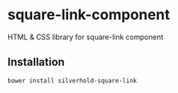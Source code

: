 # square-link-component
HTML &amp; CSS library for square-link component

## Installation

```sh
bower install silverhold-square-link
```
